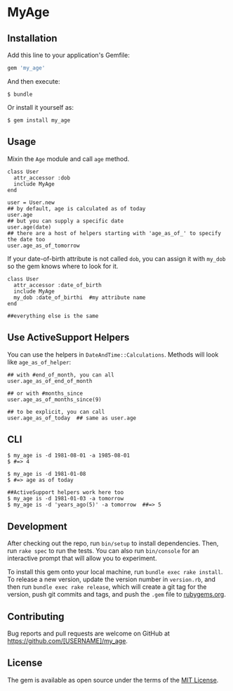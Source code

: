 # MyAge

## Installation

Add this line to your application's Gemfile:

```ruby
gem 'my_age'
```

And then execute:

    $ bundle

Or install it yourself as:

    $ gem install my_age

## Usage

Mixin the `Age` module and call `age` method. 

```
class User
  attr_accessor :dob
  include MyAge
end

user = User.new
## by default, age is calculated as of today
user.age
## but you can supply a specific date
user.age(date)
## there are a host of helpers starting with 'age_as_of_' to specify the date too 
user.age_as_of_tomorrow
```

If your date-of-birth attribute is not called `dob`, you can assign it with `my_dob` so the gem knows where to look for it.

``` 
class User
  attr_accessor :date_of_birth
  include MyAge
  my_dob :date_of_birthi  #my attribute name
end

##everything else is the same
```
## Use ActiveSupport Helpers
You can use the helpers in `DateAndTime::Calculations`. Methods will look like `age_as_of_helper`:

```
## with #end_of_month, you can all
user.age_as_of_end_of_month

## or with #months_since
user.age_as_of_months_since(9)

## to be explicit, you can call
user.age_as_of_today  ## same as user.age
```

## CLI

```
$ my_age is -d 1981-08-01 -a 1985-08-01
$ #=> 4

$ my_age is -d 1981-01-08
$ #=> age as of today

##ActiveSupport helpers work here too
$ my_age is -d 1981-01-03 -a tomorrow
$ my_age is -d 'years_ago(5)' -a tomorrow  ##=> 5

```

## Development

After checking out the repo, run `bin/setup` to install dependencies. Then, run `rake spec` to run the tests. You can also run `bin/console` for an interactive prompt that will allow you to experiment.

To install this gem onto your local machine, run `bundle exec rake install`. To release a new version, update the version number in `version.rb`, and then run `bundle exec rake release`, which will create a git tag for the version, push git commits and tags, and push the `.gem` file to [rubygems.org](https://rubygems.org).

## Contributing

Bug reports and pull requests are welcome on GitHub at https://github.com/[USERNAME]/my_age.


## License

The gem is available as open source under the terms of the [MIT License](http://opensource.org/licenses/MIT).

